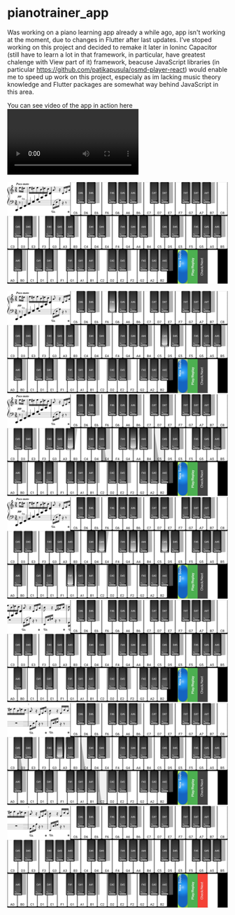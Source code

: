 # pianotrainer_app

Was working on a piano learning app already a while ago, app isn't working at the moment, due to changes in Flutter after last updates. I've stoped working on this project and decided to remake it later in Ioninc Capacitor (still have to learn a lot in that framework, in particular, have greatest chalenge with View part of it) framework, beacuse JavaScript libraries (in particular https://github.com/patikapusula/osmd-player-react) would enable me to speed up work on this project, especialy as im lacking music theory knowledge and Flutter packages are somewhat way behind JavaScript in this area.




You can see video of the app in action here
![Demo](https://user-images.githubusercontent.com/93236084/139025854-926ad899-6be7-4451-9dd2-066053d0830e.mp4)




![alt text](https://github.com/JanVeb/pianotrainer_app/blob/master/assets/Screenshot_20211027-161854375.jpg)

![alt text](https://github.com/JanVeb/pianotrainer_app/blob/master/assets/Screenshot_20211027-161917947.jpg)
![alt text](https://github.com/JanVeb/pianotrainer_app/blob/master/assets/Screenshot_20211027-161922483.jpg)
![alt text](https://github.com/JanVeb/pianotrainer_app/blob/master/assets/Screenshot_20211027-161925280.jpg)
![alt text](https://github.com/JanVeb/pianotrainer_app/blob/master/assets/Screenshot_20211027-161931589.jpg)
![alt text](https://github.com/JanVeb/pianotrainer_app/blob/master/assets/Screenshot_20211027-161937054.jpg)
![alt text](https://github.com/JanVeb/pianotrainer_app/blob/master/assets/Screenshot_20211027-161942686.jpg)
